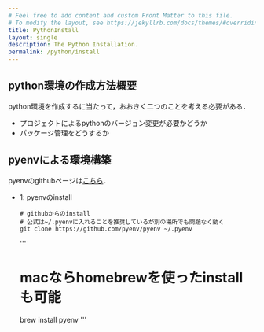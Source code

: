 ```yaml
---
# Feel free to add content and custom Front Matter to this file.
# To modify the layout, see https://jekyllrb.com/docs/themes/#overriding-theme-defaults
title: PythonInstall
layout: single
description: The Python Installation.
permalink: /python/install
---
```


## python環境の作成方法概要

python環境を作成するに当たって，おおきく二つのことを考える必要がある．

- プロジェクトによるpythonのバージョン変更が必要かどうか
- パッケージ管理をどうするか



## pyenvによる環境構築

pyenvのgithubページは[こちら](https://github.com/pyenv/pyenv)．

- 1: pyenvのinstall
  ```
  # githubからのinstall
  # 公式は~/.pyenvに入れることを推奨しているが別の場所でも問題なく動く
  git clone https://github.com/pyenv/pyenv ~/.pyenv
  ```
  
  '''
  # macならhomebrewを使ったinstallも可能
  brew install pyenv
  '''

